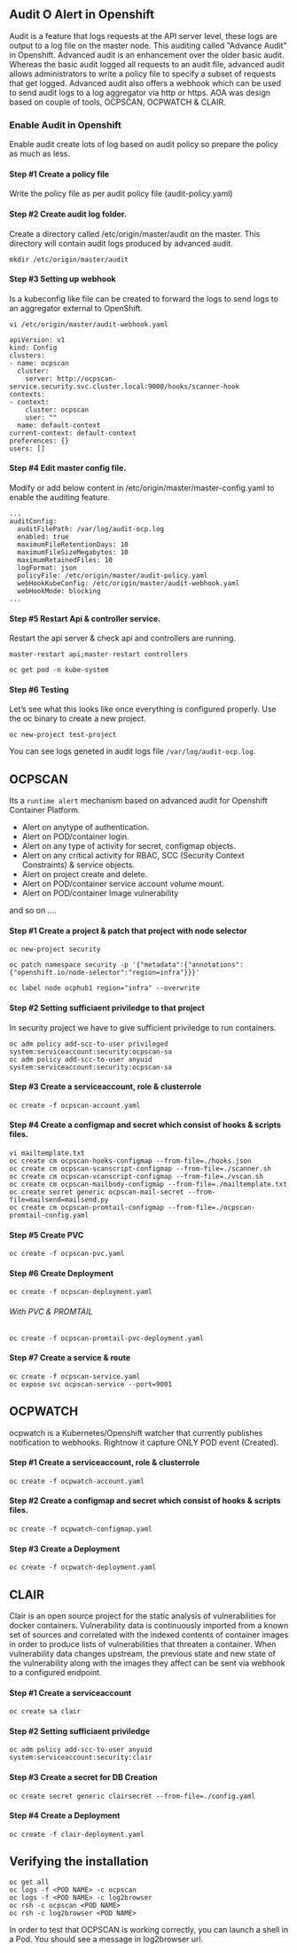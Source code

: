## Audit O Alert in Openshift

Audit is a feature that logs requests at the API server level, these logs are output to a log file on the master node. This auditing called "Advance Audit" in Openshift. Advanced audit is an enhancement over the older basic audit. Whereas the basic audit logged all requests to an audit file, advanced audit allows administrators to write a policy file to specify a subset of requests that get logged. Advanced audit also offers a webhook which can be used to send audit logs to a log aggregator via http or https.
AOA was design based on couple of tools, OCPSCAN, OCPWATCH & CLAIR.

### Enable Audit in Openshift

Enable audit create lots of log based on audit policy so prepare the policy as much as less.

#### Step #1 Create a policy file

Write the policy file as per audit policy file (audit-policy.yaml)

#### Step #2 Create audit log folder.

Create a directory called /etc/origin/master/audit on the master. This directory will contain audit logs produced by advanced audit.

```mkdir /etc/origin/master/audit```

#### Step #3 Setting up webhook

Is a kubeconfig like file can be created to forward the logs to send logs to an aggregator external to OpenShift.

```vi /etc/origin/master/audit-webhook.yaml```

```
apiVersion: v1
kind: Config
clusters:
- name: ocpscan
  cluster:
    server: http://ocpscan-service.security.svc.cluster.local:9000/hooks/scanner-hook
contexts:
- context:
    cluster: ocpscan
    user: ""
  name: default-context
current-context: default-context
preferences: {}
users: []
```

#### Step #4 Edit master config file.

Modify or add below content in  /etc/origin/master/master-config.yaml to enable the auditing feature.

```
...
auditConfig:
  auditFilePath: /var/log/audit-ocp.log
  enabled: true
  maximumFileRetentionDays: 10
  maximumFileSizeMegabytes: 10
  maximumRetainedFiles: 10
  logFormat: json
  policyFile: /etc/origin/master/audit-policy.yaml
  webHookKubeConfig: /etc/origin/master/audit-webhook.yaml
  webHookMode: blocking
...

```

#### Step #5 Restart Api & controller service.

Restart the api server & check api and controllers are running.

```
master-restart api;master-restart controllers

oc get pod -n kube-system
```

#### Step #6 Testing

Let’s see what this looks like once everything is configured properly. Use the oc binary to create a new project.

```oc new-project test-project```

You can see logs geneted in audit logs file ```/var/log/audit-ocp.log```.

## OCPSCAN
Its a ```runtime alert``` mechanism based on advanced audit for Openshift Container Platform. 

  - Alert on anytype of authentication.
  - Alert on POD/container login.
  - Alert on any type of activity for secret, configmap objects.
  - Alert on any critical activity for RBAC, SCC (Security Context Constraints) & service objects.
  - Alert on project create and delete.
  - Alert on POD/container service account volume mount.
  - Alert on POD/container Image vulnerability

and so on ....

#### Step #1 Create a project & patch that project with node selector

```
oc new-project security

oc patch namespace security -p '{"metadata":{"annotations":{"openshift.io/node-selector":"region=infra"}}}'

oc label node ocphub1 region="infra" --overwrite

```

#### Step #2 Setting sufficiaent priviledge to that project

In security project we have to give sufficient priviledge to run containers.

```
oc adm policy add-scc-to-user privileged system:serviceaccount:security:ocpscan-sa
oc adm policy add-scc-to-user anyuid system:serviceaccount:security:ocpscan-sa

```

#### Step #3 Create a serviceaccount, role & clusterrole

```oc create -f ocpscan-account.yaml```

#### Step #4 Create a configmap and secret which consist of hooks & scripts files.

```
vi mailtemplate.txt
oc create cm ocpscan-hooks-configmap --from-file=./hooks.json
oc create cm ocpscan-scanscript-configmap --from-file=./scanner.sh
oc create cm ocpscan-vcanscript-configmap --from-file=./vscan.sh
oc create cm ocpscan-mailbody-configmap --from-file=./mailtemplate.txt
oc create secret generic ocpscan-mail-secret --from-file=mailsend=mailsend.py
oc create cm ocpscan-promtail-configmap --from-file=./ocpscan-promtail-config.yaml
```

#### Step #5 Create PVC

```oc create -f ocpscan-pvc.yaml```

#### Step #6 Create Deployment

```oc create -f ocpscan-deployment.yaml```

###### With PVC & PROMTAIL

```oc create -f ocpscan-promtail-pvc-deployment.yaml```

#### Step #7 Create a service & route

```
oc create -f ocpscan-service.yaml
oc expose svc ocpscan-service --port=9001

```
## OCPWATCH

ocpwatch is a Kubernetes/Openshift watcher that currently publishes notification to webhooks. Rightnow it capture ONLY POD event (Created).

#### Step #1 Create a serviceaccount, role & clusterrole

```oc create -f ocpwatch-account.yaml```

#### Step #2 Create a configmap and secret which consist of hooks & scripts files.

```oc create -f ocpwatch-configmap.yaml```

#### Step #3 Create a Deployment

```oc create -f ocpwatch-deployment.yaml```

## CLAIR

Clair is an open source project for the static analysis of vulnerabilities for docker containers. Vulnerability data is continuously imported from a known set of sources and correlated with the indexed contents of container images in order to produce lists of vulnerabilities that threaten a container. When vulnerability data changes upstream, the previous state and new state of the vulnerability along with the images they affect can be sent via webhook to a configured endpoint.

#### Step #1 Create a serviceaccount

```oc create sa clair```

#### Step #2 Setting sufficiaent priviledge

```oc adm policy add-scc-to-user anyuid system:serviceaccount:security:clair```

#### Step #3 Create a secret for DB Creation

```oc create secret generic clairsecret --from-file=./config.yaml```

#### Step #4 Create a Deployment

```oc create -f clair-deployment.yaml```

## Verifying the installation

```
oc get all
oc logs -f <POD NAME> -c ocpscan
oc logs -f <POD NAME> -c log2browser
oc rsh -c ocpscan <POD NAME> 
oc rsh -c log2browser <POD NAME> 
```

In order to test that OCPSCAN is working correctly, you can launch a shell in a Pod. You should see a message in log2browser url.
